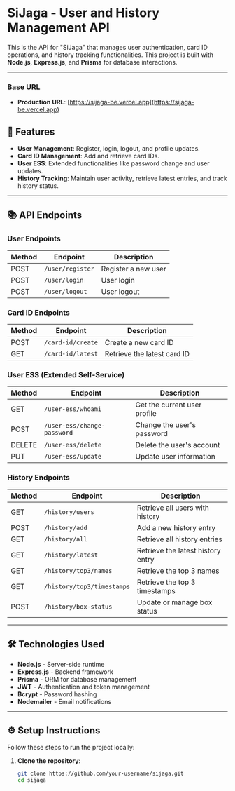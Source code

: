 # SiJaga - User and History Management API

This is the API for "SiJaga" that manages user authentication, card ID operations, and history tracking functionalities. This project is built with **Node.js**, **Express.js**, and **Prisma** for database interactions.

---

### Base URL
- **Production URL**: [https://sijaga-be.vercel.app](https://sijaga-be.vercel.app)


## 🚀 Features

- **User Management**: Register, login, logout, and profile updates.
- **Card ID Management**: Add and retrieve card IDs.
- **User ESS**: Extended functionalities like password change and user updates.
- **History Tracking**: Maintain user activity, retrieve latest entries, and track history status.

---

## 📚 API Endpoints

### **User Endpoints**
| Method | Endpoint              | Description                |
|--------|-----------------------|----------------------------|
| POST   | `/user/register`      | Register a new user        |
| POST   | `/user/login`         | User login                 |
| POST   | `/user/logout`        | User logout                |

### **Card ID Endpoints**
| Method | Endpoint              | Description                |
|--------|-----------------------|----------------------------|
| POST   | `/card-id/create`     | Create a new card ID       |
| GET    | `/card-id/latest`     | Retrieve the latest card ID|

### **User ESS (Extended Self-Service)**
| Method | Endpoint                 | Description                     |
|--------|--------------------------|---------------------------------|
| GET    | `/user-ess/whoami`       | Get the current user profile    |
| POST   | `/user-ess/change-password` | Change the user's password   |
| DELETE | `/user-ess/delete`       | Delete the user's account       |
| PUT    | `/user-ess/update`       | Update user information         |

### **History Endpoints**
| Method | Endpoint                    | Description                       |
|--------|-----------------------------|-----------------------------------|
| GET    | `/history/users`            | Retrieve all users with history   |
| POST   | `/history/add`              | Add a new history entry           |
| GET    | `/history/all`              | Retrieve all history entries      |
| GET    | `/history/latest`           | Retrieve the latest history entry |
| GET    | `/history/top3/names`       | Retrieve the top 3 names          |
| GET    | `/history/top3/timestamps`  | Retrieve the top 3 timestamps     |
| POST   | `/history/box-status`       | Update or manage box status       |

---

## 🛠️ Technologies Used

- **Node.js** - Server-side runtime
- **Express.js** - Backend framework
- **Prisma** - ORM for database management
- **JWT** - Authentication and token management
- **Bcrypt** - Password hashing
- **Nodemailer** - Email notifications

---

## ⚙️ Setup Instructions

Follow these steps to run the project locally:

1. **Clone the repository**:
   ```bash
   git clone https://github.com/your-username/sijaga.git
   cd sijaga
